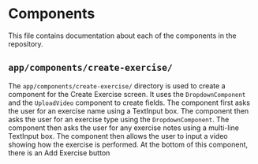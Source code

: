 # Components

This file contains documentation about each of the components in the repository.

## `app/components/create-exercise/`
The `app/components/create-exercise/` directory is used to create a component for the Create Exercise screen. It uses the `DropdownComponent` and the `UploadVideo` component to create fields.
The component first asks the user for an exercise name using a TextInput box. The component then asks the user for an exercise type using the `DropdownComponent`. The component then asks the user for any exercise notes using a multi-line TextInput box. The component then allows the user to input a video showing how the exercise is performed. At the bottom of this component, there is an Add Exercise button